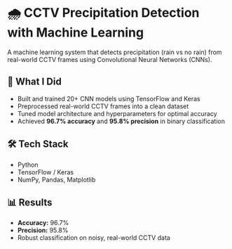 # 🌧️ CCTV Precipitation Detection with Machine Learning

A machine learning system that detects precipitation (rain vs no rain) from real-world CCTV frames using Convolutional Neural Networks (CNNs).

## 🧠 What I Did

- Built and trained 20+ CNN models using TensorFlow and Keras
- Preprocessed real-world CCTV frames into a clean dataset
- Tuned model architecture and hyperparameters for optimal accuracy
- Achieved **96.7% accuracy** and **95.8% precision** in binary classification

## 🛠️ Tech Stack

- Python
- TensorFlow / Keras
- NumPy, Pandas, Matplotlib

## 📊 Results

- **Accuracy:** 96.7%
- **Precision:** 95.8%
- Robust classification on noisy, real-world CCTV data
